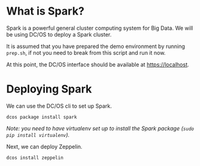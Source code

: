 # What is Spark?

Spark is a powerful general cluster computing system for Big Data. We will be using DC/OS to deploy a Spark cluster.

It is assumed that you have prepared the demo environment by running
`prep.sh`, if not you need to break from this script and run it now.

At this point, the DC/OS interface should be available at [https://localhost](https://localhost).

# Deploying Spark

We can use the DC/OS cli to set up Spark.

```
dcos package install spark
```

*Note: you need to have virtualenv set up to install the Spark package (`sudo pip install virtualenv`).*

Next, we can deploy Zeppelin.

```
dcos install zeppelin
```
